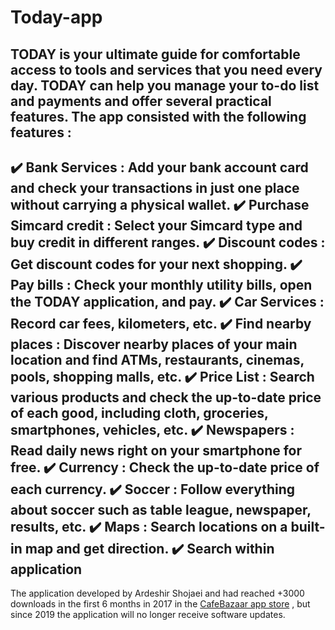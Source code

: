 # Today-app
TODAY is your ultimate guide for comfortable access to tools and services that you need every day. 
TODAY can help you manage your to-do list and payments and offer several practical features.
The app consisted with the following features  :
----------------------------------------------------------------------------
✔️  Bank Services :
Add your bank account card and check your transactions in just one place without carrying a physical wallet.
✔️  Purchase Simcard credit :
Select your Simcard type and buy credit in different ranges.
✔️  Discount codes :
Get discount codes for your next shopping.
✔️  Pay bills :
Check your monthly utility bills, open the TODAY application, and pay.
✔️  Car Services :
Record car fees, kilometers, etc.
✔️  Find nearby places :
Discover nearby places of your main location and find ATMs, restaurants, cinemas, pools, shopping malls, etc.
✔️  Price List :
Search various products and check the up-to-date price of each good, including cloth, groceries, smartphones, vehicles, etc.
✔️  Newspapers :
Read daily news right on your smartphone for free.
✔️  Currency :
Check the up-to-date price of each currency.
✔️  Soccer :
Follow everything about soccer such as table league, newspaper, results, etc.
✔️  Maps :
Search locations on a built-in map and get direction.
✔️  Search within application 
----------------------------------------------------------------------------
The application developed by Ardeshir Shojaei and had reached +3000 downloads in the first 6 months in 2017 in the [CafeBazaar app store](https://cafebazaar.ir/app/com.example.ardeshir.today/?l=en) , but since 2019 the application will no longer receive software updates.
